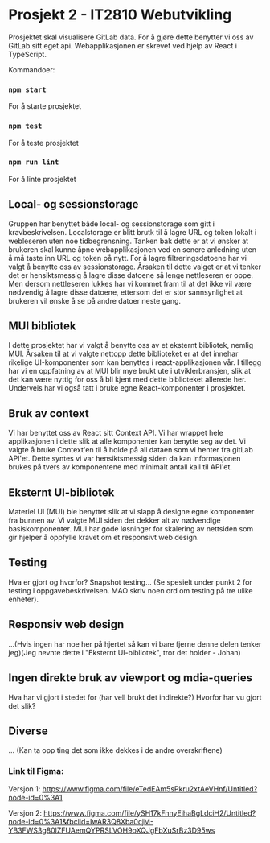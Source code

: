 # Prosjekt 2 - IT2810 Webutvikling
Prosjektet skal visualisere GitLab data. For å gjøre dette benytter vi oss av GitLab sitt eget api. Webapplikasjonen er skrevet ved hjelp av React i TypeScript.

Kommandoer:
### `npm start`
For å starte prosjektet
### `npm test`
For å teste prosjektet
### `npm run lint`
For å linte prosjektet


## Local- og sessionstorage
Gruppen har benyttet både local- og sessionstorage som gitt i kravbeskrivelsen. Localstorage er blitt brutk til å lagre URL og token lokalt i webleseren uten noe tidbegrensning. Tanken bak dette er at vi ønsker at brukeren skal kunne åpne webapplikasjonen ved en senere anledning uten å må taste inn URL og token på nytt. For å lagre filtreringsdatoene har vi valgt å benytte oss av sessionstorage. Årsaken til dette valget er at vi tenker det er hensiktsmessig å lagre disse datoene så lenge nettleseren er oppe. Men dersom nettleseren lukkes har vi kommet fram til at det ikke vil være nødvendig å lagre disse datoene, ettersom det er stor sannsynlighet at brukeren vil ønske å se på andre datoer neste gang.


## MUI bibliotek
I dette prosjektet har vi valgt å benytte oss av et eksternt bibliotek, nemlig MUI. Årsaken til at vi valgte nettopp dette biblioteket er at det innehar rikelige UI-komponenter som kan benyttes i react-applikasjonen vår. I tillegg har vi en oppfatning av at MUI blir mye brukt ute i utviklerbransjen, slik at det kan være nyttig for oss å bli kjent med dette biblioteket allerede her. Underveis har vi også tatt i bruke egne React-komponenter i prosjektet. 


## Bruk av context
Vi har benyttet oss av React sitt Context API. Vi har wrappet hele applikasjonen i dette slik at alle komponenter kan benytte seg av det. Vi valgte å bruke Context'en til å holde på all dataen som vi henter fra gitLab API'et. Dette syntes vi var hensiktsmessig siden da kan informasjonen brukes på tvers av komponentene med minimalt antall kall til API'et.

## Eksternt UI-bibliotek
Materiel UI (MUI) ble benyttet slik at vi slapp å designe egne komponenter fra bunnen av. Vi valgte MUI siden det dekker alt av nødvendige basiskomponenter. MUI har gode løsninger for skalering av nettsiden som gir hjelper å oppfylle kravet om et responsivt web design.

## Testing
Hva er gjort og hvorfor? 
Snapshot testing...
(Se spesielt under punkt 2 for testing i oppgavebeskrivelsen. MAO skriv noen ord om testing på tre ulike enheter).


## Responsiv web design
...(Hvis ingen har noe her på hjertet så kan vi bare fjerne denne delen tenker jeg)(Jeg nevnte dette i "Eksternt UI-bibliotek", tror det holder - Johan)


## Ingen direkte bruk av viewport og mdia-queries
Hva har vi gjort i stedet for (har vell brukt det indirekte?)
Hvorfor har vu gjort det slik?



## Diverse
...
(Kan ta opp ting det som ikke dekkes i de andre overskriftene)



### Link til Figma:
Versjon 1: https://www.figma.com/file/eTedEAm5sPkru2xtAeVHnf/Untitled?node-id=0%3A1

Versjon 2: https://www.figma.com/file/ySH17kFnnyEihaBgLdciH2/Untitled?node-id=0%3A1&fbclid=IwAR3Q8Xba0cjM-YB3FWS3g80lZFUAemQYPRSLVOH9oXQJgFbXuSrBz3D95ws